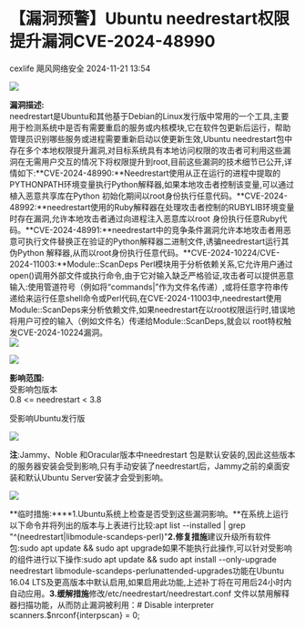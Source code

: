 #  【漏洞预警】Ubuntu needrestart权限提升漏洞CVE-2024-48990   
cexlife  飓风网络安全   2024-11-21 13:54  
  
![](https://mmbiz.qpic.cn/mmbiz_png/ibhQpAia4xu01BvDDicicWzdejPGWCL3uJZpxN0NCZ2FJ4rtMBcmraOGddUE5KQ4hMkN5Qw3lbMB0UUGyEUnh3pM3Q/640?wx_fmt=png&from=appmsg "")  
  
**漏洞描述:**  
needrestart是Ubuntu和其他基于Debian的Linux发行版中常用的一个工具,主要用于检测系统中是否有需要重启的服务或内核模块,它在软件包更新后运行，帮助管理员识别哪些服务或进程需要重新启动以使更新生效,Ubuntu needrestart包中存在多个本地权限提升漏洞,对目标系统具有本地访问权限的攻击者可利用这些漏洞在无需用户交互的情况下将权限提升到root,目前这些漏洞的技术细节已公开,详情如下:**CVE-2024-48990:**Needrestart使用从正在运行的进程中提取的PYTHONPATH环境变量执行Python解释器,如果本地攻击者控制该变量,可以通过植入恶意共享库在Python 初始化期间以root身份执行任意代码。**CVE-2024-48992:**needrestart使用的Ruby解释器在处理攻击者控制的RUBYLIB环境变量时存在漏洞,允许本地攻击者通过向进程注入恶意库以root 身份执行任意Ruby代码。**CVE-2024-48991:**needrestart中的竞争条件漏洞允许本地攻击者用恶意可执行文件替换正在验证的Python解释器二进制文件,诱骗needrestart运行其伪Python 解释器,从而以root身份执行任意代码。**CVE-2024-10224/CVE-2024-11003:**Module::ScanDeps Perl模块用于分析依赖关系,它允许用户通过open()调用外部文件或执行命令,由于它对输入缺乏严格验证,攻击者可以提供恶意输入:使用管道符号（例如将“commands|”作为文件名传递）,或将任意字符串传递给来运行任意shell命令或Perl代码,在CVE-2024-11003中,needrestart使用 Module::ScanDeps来分析依赖文件,如果needrestart在以root权限运行时,错误地将用户可控的输入（例如文件名）传递给Module::ScanDeps,就会以 root特权触发CVE-2024-10224漏洞。  
![](https://mmbiz.qpic.cn/mmbiz_png/ibhQpAia4xu01BvDDicicWzdejPGWCL3uJZpVeDmTGwWNwQKhTn7TsL9nKbME6Kzr3CO2mOvZRyM8gDj7XXsSKRj4g/640?wx_fmt=png&from=appmsg "")  
  
![](https://mmbiz.qpic.cn/mmbiz_png/ibhQpAia4xu01BvDDicicWzdejPGWCL3uJZpSbPOSibMUfPJ9GwahV3u9ID6hcVUSEgcoVTdd8M06wq3yzTHicRVRgWw/640?wx_fmt=png&from=appmsg "")  
  
**影响范围:**  
受影响包版本  
0.8 <= needrestart < 3.8  
  
受影响Ubuntu发行版  
  
![](https://mmbiz.qpic.cn/mmbiz_png/ibhQpAia4xu01BvDDicicWzdejPGWCL3uJZpDsqrqYuWpw3ml0U47picOV8zCzRntX72WLsqmD6eHhJ9soaXpsFoVJw/640?wx_fmt=png&from=appmsg "")  
  
**注**:Jammy、Noble 和Oracular版本中needrestart 包是默认安装的,因此这些版本的服务器安装会受到影响,只有手动安装了needrestart后，Jammy之前的桌面安装和默认Ubuntu Server安装才会受到影响。  
  
![](https://mmbiz.qpic.cn/mmbiz_png/ibhQpAia4xu01BvDDicicWzdejPGWCL3uJZpdia38GsjDkFIAC4q92hxrPu2YoY9Ud0v26up9PoOngPfS2T5z9IicFRQ/640?wx_fmt=png&from=appmsg "")  
  
**临时措施:****1.Ubuntu系统上检查是否受到这些漏洞影响。**在系统上运行以下命令并将列出的版本与上表进行比较:apt list --installed | grep "^\(needrestart\|libmodule-scandeps-perl\)"**2.修复措施**建议升级所有软件包:sudo apt update && sudo apt upgrade如果不能执行此操作,可以针对受影响的组件进行以下操作:sudo apt update && sudo apt install --only-upgrade needrestart libmodule-scandeps-perlunattended-upgrades功能在Ubuntu 16.04 LTS及更高版本中默认启用,如果启用此功能,上述补丁将在可用后24小时内自动应用。**3.缓解措施**修改/etc/needrestart/needrestart.conf 文件以禁用解释器扫描功能，从而防止漏洞被利用：# Disable interpreter scanners.$nrconf{interpscan} = 0;  
  

